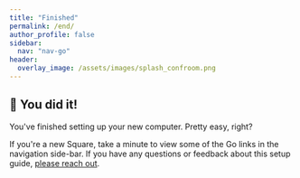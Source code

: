 ```yaml
---
title: "Finished"
permalink: /end/
author_profile: false
sidebar:
  nav: "nav-go"
header:
  overlay_image: /assets/images/splash_confroom.png
---
```


## 🏁 You did it! 
You've finished setting up your new computer. Pretty easy, right?

If you're a new Square, take a minute to view some of the Go links in the navigation side-bar. If you have any questions or feedback about this setup guide, [please reach out](/help).
